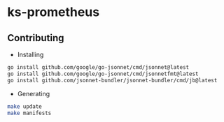 # ks-prometheus

## Contributing

* Installing

```sh
go install github.com/google/go-jsonnet/cmd/jsonnet@latest
go install github.com/google/go-jsonnet/cmd/jsonnetfmt@latest
go install github.com/jsonnet-bundler/jsonnet-bundler/cmd/jb@latest
```

* Generating

```sh
make update
make manifests
```
